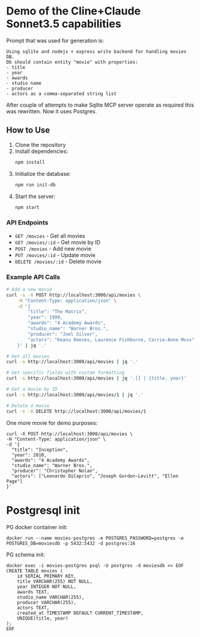 # Demo of the Cline+Claude Sonnet3.5 capabilities

Prompt that was used for generation is:
```
Using sqlite and nodejs + express write backend for handling movies DB.
Db should contain entity "movie" with properties: 
- title
- year
- awards
- studio name
- producer 
- actors as a comma-separated string list
```

After couple of attempts to make Sqlite MCP server operate as required this was rewritten.
Now it uses Postgres.

## How to Use

1. Clone the repository
2. Install dependencies:
    ```bash
    npm install
    ```
3. Initialize the database:
    ```bash
    npm run init-db
    ```
4. Start the server:
    ```bash
    npm start
    ```

### API Endpoints

- `GET /movies` - Get all movies
- `GET /movies/:id` - Get movie by ID
- `POST /movies` - Add new movie
- `PUT /movies/:id` - Update movie
- `DELETE /movies/:id` - Delete movie

### Example API Calls

```bash
# Add a new movie
curl -s -X POST http://localhost:3000/api/movies \
    -H "Content-Type: application/json" \
    -d '{
        "title": "The Matrix",
        "year": 1999,
        "awards": "4 Academy Awards",
        "studio_name": "Warner Bros.",
        "producer": "Joel Silver",
        "actors": "Keanu Reeves, Laurence Fishburne, Carrie-Anne Moss"
    }' | jq '.'

# Get all movies
curl -s http://localhost:3000/api/movies | jq '.'

# Get specific fields with custom formatting
curl -s http://localhost:3000/api/movies | jq '.[] | {title, year}'

# Get a movie by ID
curl -s http://localhost:3000/api/movies/1 | jq '.'

# Delete a movie
curl -s -X DELETE http://localhost:3000/api/movies/1
```

One more movie for demo purposes:
```
curl -X POST http://localhost:3000/api/movies \
-H "Content-Type: application/json" \
-d '{
  "title": "Inception",
  "year": 2010,
  "awards": "4 Academy Awards",
  "studio_name": "Warner Bros.",
  "producer": "Christopher Nolan",
  "actors": ["Leonardo DiCaprio", "Joseph Gordon-Levitt", "Ellen Page"]
}'
```

# Postgresql init

PG docker container init:
```
docker run --name movies-postgres -e POSTGRES_PASSWORD=postgres -e POSTGRES_DB=moviesdb -p 5432:5432 -d postgres:16
```

PG schema init:
```
docker exec -i movies-postgres psql -U postgres -d moviesdb << EOF
CREATE TABLE movies (
    id SERIAL PRIMARY KEY,
    title VARCHAR(255) NOT NULL,
    year INTEGER NOT NULL,
    awards TEXT,
    studio_name VARCHAR(255),
    producer VARCHAR(255),
    actors TEXT,
    created_at TIMESTAMP DEFAULT CURRENT_TIMESTAMP,
    UNIQUE(title, year)
);
EOF
```
